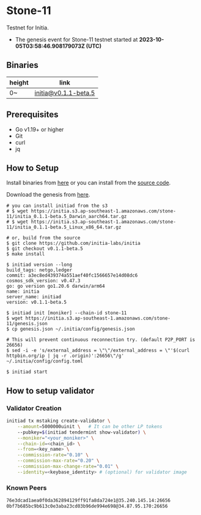 # Stone-11

Testnet for Initia.

- The genesis event for Stone-11 testnet started at **2023-10-05T03:58:46.908179073Z (UTC)**

## Binaries

| height  | link  |
| ------- | ----- |
| 0~      | [initia@v0.1.1-beta.5](https://github.com/initia-labs/initia/releases/tag/v0.1.1-beta.5) |

## Prerequisites

- Go v1.19+ or higher
- Git
- curl
- jq

## How to Setup

Install binaries from [here](./binaries/) or you can install from the [source code](https://github.com/initia-labs/initia).

Download the genesis from [here](https://initia.s3.ap-southeast-1.amazonaws.com/stone-11/genesis.json).

```shell
# you can install initiad from the s3
# $ wget https://initia.s3.ap-southeast-1.amazonaws.com/stone-11/initia_0.1.1-beta.5_Darwin_aarch64.tar.gz
# $ wget https://initia.s3.ap-southeast-1.amazonaws.com/stone-11/initia_0.1.1-beta.5_Linux_x86_64.tar.gz

# or, build from the source
$ git clone https://github.com/initia-labs/initia
$ git checkout v0.1.1-beta.5
$ make install

$ initiad version --long
build_tags: netgo,ledger
commit: a3ec8ed439374a551aef40fc1566657e14d08dc6
cosmos_sdk_version: v0.47.3
go: go version go1.20.6 darwin/arm64
name: initia
server_name: initiad
version: v0.1.1-beta.5

$ initiad init [moniker] --chain-id stone-11
$ wget https://initia.s3.ap-southeast-1.amazonaws.com/stone-11/genesis.json
$ cp genesis.json ~/.initia/config/genesis.json

# This will prevent continuous reconnection try. (default P2P_PORT is 26656)
$ sed -i -e 's/external_address = \"\"/external_address = \"'$(curl httpbin.org/ip | jq -r .origin)':26656\"/g' ~/.initia/config/config.toml

$ initiad start
```

## How to setup validator

### Validator Creation

```sh
initiad tx mstaking create-validator \
    --amount=5000000uinit \   # It can be other LP tokens 
    --pubkey=$(initiad tendermint show-validator) \
    --moniker="<your_moniker>" \
    --chain-id=<chain_id> \
    --from=<key_name> \
    --commission-rate="0.10" \
    --commission-max-rate="0.20" \
    --commission-max-change-rate="0.01" \
    --identity=<keybase_identity> # (optional) for validator image
```

### Known Peers

```sh
76e3dcad1aea0f0da362894129ff91fa8da724e1@35.240.145.14:26656
0bf7b685bc9b613c0e3aba23cd03b96de994e698@34.87.95.170:26656
```
